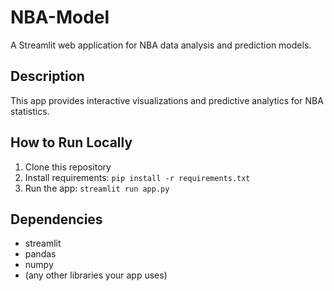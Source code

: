 # NBA-Model

A Streamlit web application for NBA data analysis and prediction models.

## Description
This app provides interactive visualizations and predictive analytics for NBA statistics.

## How to Run Locally
1. Clone this repository
2. Install requirements: `pip install -r requirements.txt`
3. Run the app: `streamlit run app.py`

## Dependencies
- streamlit
- pandas
- numpy
- (any other libraries your app uses)
